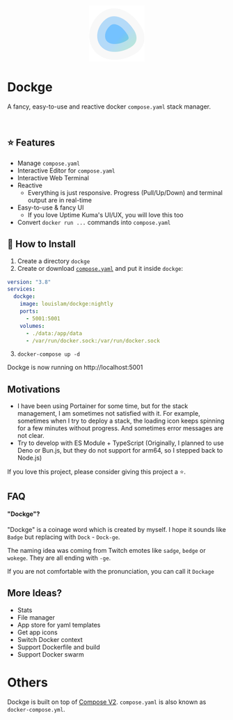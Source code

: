 <div align="center" width="100%">
    <img src="./frontend/public/icon.svg" width="128" alt="" />
</div>

# Dockge

A fancy, easy-to-use and reactive docker `compose.yaml` stack manager.

<img src="https://github.com/louislam/dockge/assets/1336778/26a583e1-ecb1-4a8d-aedf-76157d714ad7" width="900" alt="" />

## ⭐ Features

- Manage `compose.yaml`
- Interactive Editor for `compose.yaml`
- Interactive Web Terminal
- Reactive
   - Everything is just responsive. Progress (Pull/Up/Down) and terminal output are in real-time
- Easy-to-use & fancy UI
   - If you love Uptime Kuma's UI/UX, you will love this too
- Convert `docker run ...` commands into `compose.yaml`

## 🔧 How to Install

1. Create a directory `dockge`
2. Create or download [`compose.yaml`](https://raw.githubusercontent.com/louislam/dockge/master/compose.yaml) and put it inside `dockge`:

```yaml
version: "3.8"
services:
  dockge:
    image: louislam/dockge:nightly
    ports:
      - 5001:5001
    volumes:
      - ./data:/app/data
      - /var/run/docker.sock:/var/run/docker.sock
```
3. `docker-compose up -d`

Dockge is now running on http://localhost:5001

## Motivations

- I have been using Portainer for some time, but for the stack management, I am sometimes not satisfied with it. For example, sometimes when I try to deploy a stack, the loading icon keeps spinning for a few minutes without progress. And sometimes error messages are not clear.
- Try to develop with ES Module + TypeScript (Originally, I planned to use Deno or Bun.js, but they do not support for arm64, so I stepped back to Node.js)

If you love this project, please consider giving this project a ⭐.


## FAQ

#### "Dockge"?

"Dockge" is a coinage word which is created by myself. I hope it sounds like `Badge` but replacing with `Dock` - `Dock-ge`.

The naming idea was coming from Twitch emotes like `sadge`, `bedge` or `wokege`. They are all ending with `-ge`.

If you are not comfortable with the pronunciation, you can call it `Dockage`

## More Ideas?

- Stats
- File manager
- App store for yaml templates
- Get app icons
- Switch Docker context
- Support Dockerfile and build
- Support Docker swarm


# Others

Dockge is built on top of [Compose V2](https://docs.docker.com/compose/migrate/). `compose.yaml`  is also known as `docker-compose.yml`.


